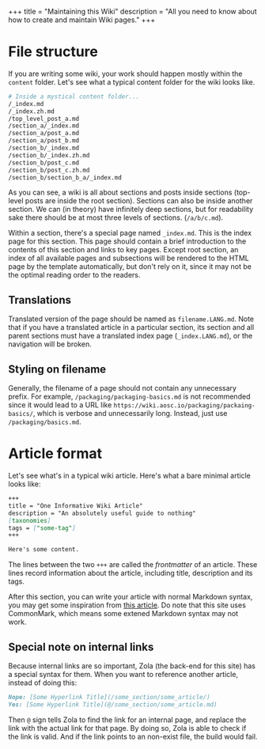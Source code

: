+++
title = "Maintaining this Wiki"
description = "All you need to know about how to create and maintain Wiki pages."
+++

# File structure
If you are writing some wiki, your work should happen mostly within the `content` folder. Let's see what a typical content folder for the wiki looks like.

```bash
# Inside a mystical content folder...
/_index.md
/_index.zh.md
/top_level_post_a.md
/section_a/_index.md
/section_a/post_a.md
/section_a/post_b.md
/section_b/_index.md
/section_b/_index.zh.md
/section_b/post_c.md
/section_b/post_c.zh.md
/section_b/section_b_a/_index.md
```

As you can see, a wiki is all about sections and posts inside sections (top-level posts are inside the root section). Sections can also be inside another section. We can (in theory) have infinitely deep sections, but for readability sake there should be at most three levels of sections. (`/a/b/c.md`).

Within a section, there's a special page named `_index.md`. This is the index page for this section. This page should contain a brief introduction to the contents of this section and links to key pages. Except root section, an index of all available pages and subsections will be rendered to the HTML page by the template automatically, but don't rely on it, since it may not be the optimal reading order to the readers.

## Translations
Translated version of the page should be named as `filename.LANG.md`. Note that if you have a translated article in a particular section, its section and all parent sections must have a translated index page (`_index.LANG.md`), or the navigation will be broken.

## Styling on filename
Generally, the filename of a page should not contain any unnecessary prefix. For example, `/packaging/packaging-basics.md` is not recommended since it would lead to a URL like `https://wiki.aosc.io/packaging/packaing-basics/`, which is verbose and unnecessarily long. Instead, just use `/packaging/basics.md`.

# Article format
Let's see what's in a typical wiki article. Here's what a bare minimal article looks like:

```markdown
+++
title = "One Informative Wiki Article"
description = "An absolutely useful guide to nothing"
[taxonomies]
tags = ["some-tag"]
+++

Here's some content.
```

The lines between the two `+++` are called the *frontmatter* of an article. These lines record information about the article, including title, description and its tags.

After this section, you can write your article with normal Markdown syntax, you may get some inspiration from [this article](@/developer/infrastructure/knowledge-base/00001-how-to-contribute.md). Do note that this site uses CommonMark, which means some extened Markdown syntax may not work.

## Special note on internal links
Because internal links are so important, Zola (the back-end for this site) has a special syntax for them. When you want to reference another article, instead of doing this:

```markdown
Nope: [Some Hyperlink Title](/some_section/some_article/)
Yes: [Some Hyperlink Title](@/some_section/some_article.md)
```

Then `@` sign tells Zola to find the link for an internal page, and replace the link with the actual link for that page. By doing so, Zola is able to check if the link is valid. And if the link points to an non-exist file, the build would fail.

